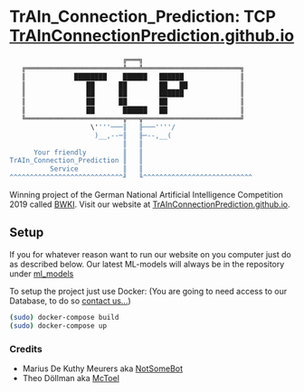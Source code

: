 # TrAIn_Connection_Prediction: TCP [TrAInConnectionPrediction.github.io](https://trainconnectionprediction.github.io)

```bash
                            ╔═══╗
   ╔════════════════════════╩═══╩════════════════════════╗
   ║            ████████    ██████   ██████              ║
   ║               ██      ██        ██   ██             ║
   ║               ██      ██        ██████              ║
   ║               ██      ██        ██                  ║
   ║               ██       ██████   ██                  ║
   ╚════════════════════════╦═══╦════════════════════════╝
                    \''''───║   ╟───''''/
                     )__,--─║   ╟─--,__(
                            ║   ║
      Your friendly         ║   ║
TrAIn_Connection_Prediction ║   ║
          Service           ║   ║
^^^^^^^^^^^^^^^^^^^^^^^^^^^^╜   ╙^^^^^^^^^^^^^^^^^^^^^^^^^^^
```

Winning project of the German National Artificial Intelligence Competition 2019 called [BWKI](https://bw-ki.de).
Visit our website at [TrAInConnectionPrediction.github.io](https://trainconnectionprediction.github.io).
## Setup

If you for whatever reason want to run our website on you computer just do as described below.
Our latest ML-models will always be in the repository under [ml_models](ml_models)

To setup the project just use Docker:
(You are going to need access to our Database,
 to do so [contact us...](mailto:marius@kepi.de))
```bash
(sudo) docker-compose build
(sudo) docker-compose up
```

### Credits

- Marius De Kuthy Meurers aka [NotSomeBot](https://github.com/mariusdkm)
- Theo Döllman aka [McToel](https://github.com/mctoel)
  